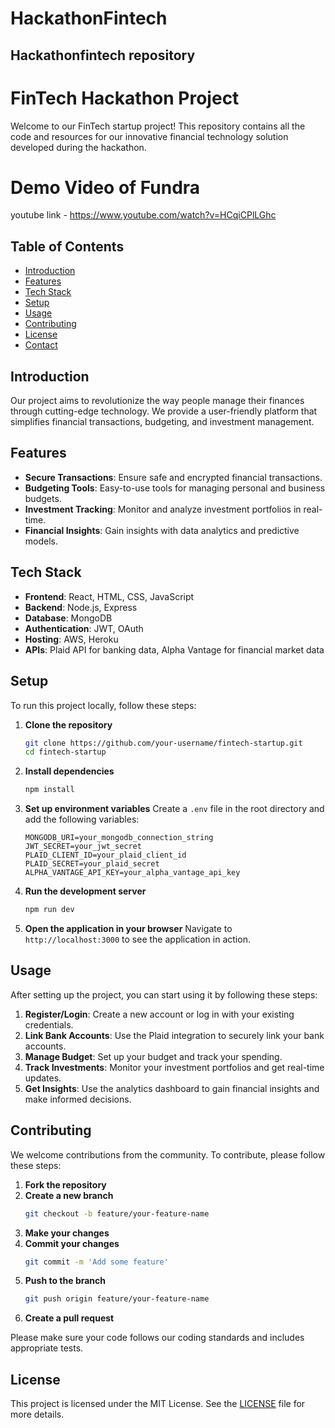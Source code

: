 # HackathonFintech
Hackathonfintech repository
---

# FinTech Hackathon Project

Welcome to our FinTech startup project! This repository contains all the code and resources for our innovative financial technology solution developed during the hackathon.

# Demo Video of Fundra
youtube link - https://www.youtube.com/watch?v=HCqiCPlLGhc

## Table of Contents

- [Introduction](#introduction)
- [Features](#features)
- [Tech Stack](#tech-stack)
- [Setup](#setup)
- [Usage](#usage)
- [Contributing](#contributing)
- [License](#license)
- [Contact](#contact)

## Introduction

Our project aims to revolutionize the way people manage their finances through cutting-edge technology. We provide a user-friendly platform that simplifies financial transactions, budgeting, and investment management.

## Features

- **Secure Transactions**: Ensure safe and encrypted financial transactions.
- **Budgeting Tools**: Easy-to-use tools for managing personal and business budgets.
- **Investment Tracking**: Monitor and analyze investment portfolios in real-time.
- **Financial Insights**: Gain insights with data analytics and predictive models.

## Tech Stack

- **Frontend**: React, HTML, CSS, JavaScript
- **Backend**: Node.js, Express
- **Database**: MongoDB
- **Authentication**: JWT, OAuth
- **Hosting**: AWS, Heroku
- **APIs**: Plaid API for banking data, Alpha Vantage for financial market data

## Setup

To run this project locally, follow these steps:

1. **Clone the repository**
    ```bash
    git clone https://github.com/your-username/fintech-startup.git
    cd fintech-startup
    ```

2. **Install dependencies**
    ```bash
    npm install
    ```

3. **Set up environment variables**
    Create a `.env` file in the root directory and add the following variables:
    ```plaintext
    MONGODB_URI=your_mongodb_connection_string
    JWT_SECRET=your_jwt_secret
    PLAID_CLIENT_ID=your_plaid_client_id
    PLAID_SECRET=your_plaid_secret
    ALPHA_VANTAGE_API_KEY=your_alpha_vantage_api_key
    ```

4. **Run the development server**
    ```bash
    npm run dev
    ```

5. **Open the application in your browser**
    Navigate to `http://localhost:3000` to see the application in action.

## Usage

After setting up the project, you can start using it by following these steps:

1. **Register/Login**: Create a new account or log in with your existing credentials.
2. **Link Bank Accounts**: Use the Plaid integration to securely link your bank accounts.
3. **Manage Budget**: Set up your budget and track your spending.
4. **Track Investments**: Monitor your investment portfolios and get real-time updates.
5. **Get Insights**: Use the analytics dashboard to gain financial insights and make informed decisions.

## Contributing

We welcome contributions from the community. To contribute, please follow these steps:

1. **Fork the repository**
2. **Create a new branch**
    ```bash
    git checkout -b feature/your-feature-name
    ```
3. **Make your changes**
4. **Commit your changes**
    ```bash
    git commit -m 'Add some feature'
    ```
5. **Push to the branch**
    ```bash
    git push origin feature/your-feature-name
    ```
6. **Create a pull request**

Please make sure your code follows our coding standards and includes appropriate tests.

## License

This project is licensed under the MIT License. See the [LICENSE](LICENSE) file for more details.
